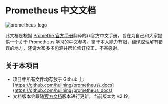 # Prometheus 中文文档



![prometheus\_logo](https://prometheus.io/assets/prometheus_logo.png)

此文档是根据 [Promethe 官方手册](https://prometheus.io/docs/)翻译的非官方中文手册，旨在为自己和大家提供一个关于 Prometheus 学习的中文参考。鉴于本人能力有限，翻译或理解有错误的地方，还请大家多多包涵并帮忙修订校正，不吝感谢。

## 关于本项目 <a id="about"></a>

* 项目中所有文件均存放于 Github 上: [https://github.com/hulining/prometheus\_docs](https://github.com/hulining/prometheus_docs)
* 文档版本会跟随[官方文档](https://prometheus.io/docs)版本进行更新，当前版本为 v2.19。



